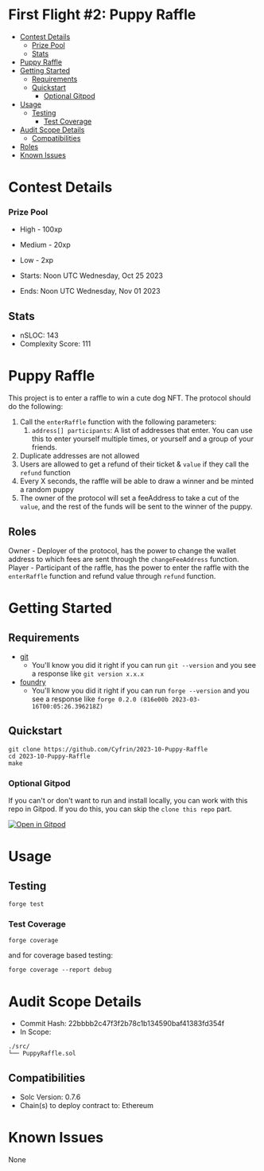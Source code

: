 # First Flight #2: Puppy Raffle

- [Contest Details](#contest-details)
  - [Prize Pool](#prize-pool)
  - [Stats](#stats)
- [Puppy Raffle](#puppy-raffle)
- [Getting Started](#getting-started)
  - [Requirements](#requirements)
  - [Quickstart](#quickstart)
    - [Optional Gitpod](#optional-gitpod)
- [Usage](#usage)
  - [Testing](#testing)
    - [Test Coverage](#test-coverage)
- [Audit Scope Details](#audit-scope-details)
  - [Compatibilities](#compatibilities)
- [Roles](#roles)
- [Known Issues](#known-issues)

# Contest Details

### Prize Pool

- High - 100xp
- Medium - 20xp
- Low - 2xp

- Starts: Noon UTC Wednesday, Oct 25 2023
- Ends: Noon UTC Wednesday, Nov 01 2023

## Stats

- nSLOC: 143
- Complexity Score: 111

[//]: # (contest-details-open)

# Puppy Raffle

This project is to enter a raffle to win a cute dog NFT. The protocol should do the following:

1. Call the `enterRaffle` function with the following parameters:
   1. `address[] participants`: A list of addresses that enter. You can use this to enter yourself multiple times, or yourself and a group of your friends.
2. Duplicate addresses are not allowed
3. Users are allowed to get a refund of their ticket & `value` if they call the `refund` function
4. Every X seconds, the raffle will be able to draw a winner and be minted a random puppy
5. The owner of the protocol will set a feeAddress to take a cut of the `value`, and the rest of the funds will be sent to the winner of the puppy.

## Roles

Owner - Deployer of the protocol, has the power to change the wallet address to which fees are sent through the `changeFeeAddress` function.
Player - Participant of the raffle, has the power to enter the raffle with the `enterRaffle` function and refund value through `refund` function.

[//]: # (contest-details-close)

[//]: # (getting-started-open)

# Getting Started

## Requirements

- [git](https://git-scm.com/book/en/v2/Getting-Started-Installing-Git)
  - You'll know you did it right if you can run `git --version` and you see a response like `git version x.x.x`
- [foundry](https://getfoundry.sh/)
  - You'll know you did it right if you can run `forge --version` and you see a response like `forge 0.2.0 (816e00b 2023-03-16T00:05:26.396218Z)`

## Quickstart

```
git clone https://github.com/Cyfrin/2023-10-Puppy-Raffle
cd 2023-10-Puppy-Raffle
make
```

### Optional Gitpod

If you can't or don't want to run and install locally, you can work with this repo in Gitpod. If you do this, you can skip the `clone this repo` part.

[![Open in Gitpod](https://gitpod.io/button/open-in-gitpod.svg)](https://gitpod.io/#github.com/Cyfrin/3-passwordstore-audit)

# Usage

## Testing

```
forge test
```

### Test Coverage

```
forge coverage
```

and for coverage based testing:

```
forge coverage --report debug
```

[//]: # (getting-started-close)

[//]: # (scope-open)

# Audit Scope Details

- Commit Hash: 22bbbb2c47f3f2b78c1b134590baf41383fd354f
- In Scope:

```
./src/
└── PuppyRaffle.sol
```

## Compatibilities

- Solc Version: 0.7.6
- Chain(s) to deploy contract to: Ethereum

[//]: # (scope-close)

[//]: # (known-issues-open)

# Known Issues

None

[//]: # (known-issues-close)

